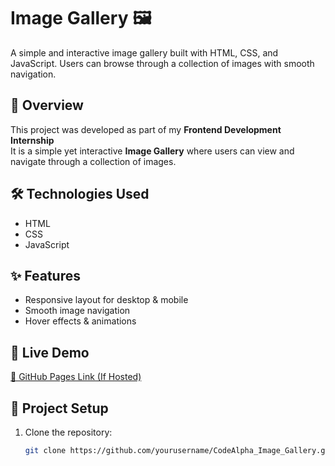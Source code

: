 #  Image Gallery 🖼️

A simple and interactive image gallery built with HTML, CSS, and JavaScript. Users can browse through a collection of images with smooth navigation.


## 📌 Overview
This project was developed as part of my **Frontend Development Internship**   
It is a simple yet interactive **Image Gallery** where users can view and navigate through a collection of images.  

## 🛠 Technologies Used
- HTML  
- CSS  
- JavaScript  

## ✨ Features
- Responsive layout for desktop & mobile  
- Smooth image navigation  
- Hover effects & animations  

## 🚀 Live Demo  
[🔗 GitHub Pages Link (If Hosted)](#https://wwwashishtech.github.io/Image_Gallery/)

## 📂 Project Setup  
1. Clone the repository:  
   ```bash
   git clone https://github.com/yourusername/CodeAlpha_Image_Gallery.git
